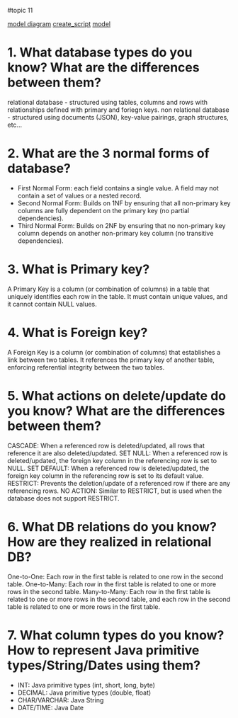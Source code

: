 #topic 11

[model diagram]()
[create_script]()
[model]()

# 1. What database types do you know? What are the differences between them?
relational database - structured using tables, columns and rows with relationships defined with primary and foriegn keys.
non relational database - structured using documents (JSON), key-value pairings, graph structures, etc...
# 2. What are the 3 normal forms of database?
- First Normal Form: each field contains a single value. A field may not contain a set of values or a nested record. 
- Second Normal Form: Builds on 1NF by ensuring that all non-primary key columns are fully dependent on the primary key (no partial dependencies).
- Third Normal Form: Builds on 2NF by ensuring that no non-primary key column depends on another non-primary key column (no transitive dependencies).
# 3. What is Primary key?
A Primary Key is a column (or combination of columns) in a table that uniquely identifies each row in the table. It must contain unique values, and it cannot contain NULL values.
# 4. What is Foreign key?
A Foreign Key is a column (or combination of columns) that establishes a link between two tables. It references the primary key of another table, enforcing referential integrity between the two tables.
# 5. What actions on delete/update do you know? What are the differences between them?
CASCADE: When a referenced row is deleted/updated, all rows that reference it are also deleted/updated.
SET NULL: When a referenced row is deleted/updated, the foreign key column in the referencing row is set to NULL.
SET DEFAULT: When a referenced row is deleted/updated, the foreign key column in the referencing row is set to its default value.
RESTRICT: Prevents the deletion/update of a referenced row if there are any referencing rows.
NO ACTION: Similar to RESTRICT, but is used when the database does not support RESTRICT.

# 6. What DB relations do you know? How are they realized in relational DB?
One-to-One: Each row in the first table is related to one row in the second table.
One-to-Many: Each row in the first table is related to one or more rows in the second table.
Many-to-Many: Each row in the first table is related to one or more rows in the second table, and each row in the second table is related to one or more rows in the first table.
# 7. What column types do you know? How to represent Java primitive types/String/Dates using them?
- INT: Java primitive types (int, short, long, byte)
- DECIMAL: Java primitive types (double, float)
- CHAR/VARCHAR: Java String
- DATE/TIME: Java Date